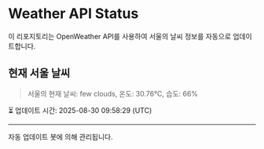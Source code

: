
# Weather API Status

이 리포지토리는 OpenWeather API를 사용하여 서울의 날씨 정보를 자동으로 업데이트합니다.

## 현재 서울 날씨
> 서울의 현재 날씨: few clouds, 온도: 30.76°C, 습도: 66%

⏳ 업데이트 시간: 2025-08-30 09:58:29 (UTC)

---
자동 업데이트 봇에 의해 관리됩니다.

